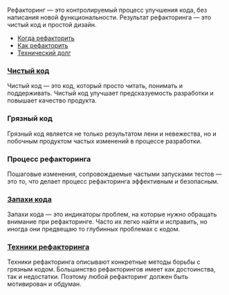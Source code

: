 Рефакторинг — это контролируемый процесс улучшения кода, без написания новой функциональности. Результат рефакторинга — это чистый код и простой дизайн.
- [Когда рефакторить](Когда%20рефакторить.md)
- [Как рефакторить](Как%20рефакторить.md)
- [Технический долг](Технический%20долг.md)

### [Чистый код](Чистый%20код.md)
Чистый код — это код, который просто читать, понимать и поддерживать. Чистый код улучшает предсказуемость разработки и повышает качество продукта.

### Грязный код
Грязный код является не только результатом лени и невежества, но и побочным продуктом частых изменений в процессе разработки.

### Процесс рефакторинга
Пошаговые изменения, сопровождаемые частыми запусками тестов — это то, что делает процесс рефакторинга эффективным и безопасным.

### [Запахи кода](Запахи%20кода.md)
Запахи кода — это индикаторы проблем, на которые нужно обращать внимание при рефакторинге. Часто их легко найти и исправить, но иногда они предвещаю то глубинных проблемах с кодом.

### [Техники рефакторинга](Техники%20рефакторинга.md)
Техники рефакторинга описывают конкретные методы борьбы с грязным кодом. Большинство рефакторингов имеет как достоинства, так и недостатки. Поэтому любой рефакторинг должен быть мотивирован и обдуман.


